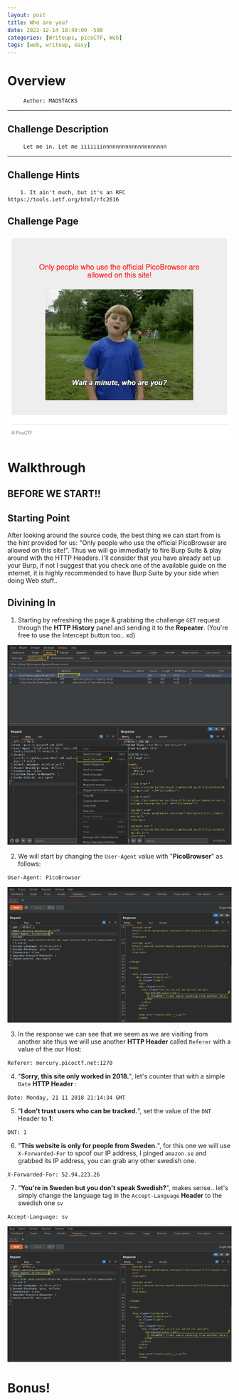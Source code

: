 ```yaml
---
layout: post
title: Who are you?
date: 2022-12-14 18:40:00 -500
categories: [Writeups, picoCTF, Web]
tags: [web, writeup, easy]
---
```


# Overview
         Author: MADSTACKS 
___________________
## Challenge Description
         Let me in. Let me iiiiiiinnnnnnnnnnnnnnnnnnnn 
___________________
## Challenge Hints
        1. It ain't much, but it's an RFC https://tools.ietf.org/html/rfc2616

## Challenge Page
![[Challenge Page]](https://github.com/Redhawk1EE7/Redhawk1EE7.github.io/blob/main/_posts/_img/picoCTF/who-are-you/1.png?raw=true "Challenge Page")

# Walkthrough
## BEFORE WE START!!

## Starting Point
After looking around the source code, the best thing we can start from is the hint provided for us: "Only people who use the official PicoBrowser are allowed on this site!".
Thus we will go immediatly to fire Burp Suite & play around with the HTTP Headers.
     I'll consider that you have already set up your Burp, if not I suggest that you check one of the available guide on the internet, it is highly recommended to have Burp Suite by your side when doing Web stuff.. 

## Divining In
1. Starting by refreshing the page & grabbing the challenge `GET` request through the **HTTP History** panel and sending it to the **Repeater**. (You're free to use the Intercept button too.. xd)

![[Step 1]](https://github.com/Redhawk1EE7/Redhawk1EE7.github.io/blob/main/_posts/_img/picoCTF/who-are-you/2.png?raw=true "Interception")

2. We will start by changing the `User-Agent` value with "**PicoBrowser**" as follows:
```HTTP Header
User-Agent: PicoBrowser
```
![[Step 2]](https://github.com/Redhawk1EE7/Redhawk1EE7.github.io/blob/main/_posts/_img/picoCTF/who-are-you/3.png?raw=true "User-Agent")

3. In the response we can see that we seem as we are visiting from another site thus we will use another **HTTP Header** called `Referer` with a value of the our Host:
```HTTP Header
Referer: mercury.picoctf.net:1270 
```
4. "**Sorry, this site only worked in 2018.**", let's counter that with a simple `Date` **HTTP Header** :
```HTTP Header
Date: Monday, 21 11 2018 21:14:34 GMT
```
5. "**I don't trust users who can be tracked.**", set the value of the `DNT` Header to **1**:
```HTTP Header
DNT: 1
```
6. "**This website is only for people from Sweden.**", for this one we will use `X-Forwarded-For` to spoof our IP address, I pinged `amazon.se` and grabbed its IP address, you can grab any other swedish one.
```HTTP Header
X-Forwarded-For: 52.94.223.26
```
7. "**You're in Sweden but you don't speak Swedish?**", makes sense.. let's simply change the language tag in the `Accept-Language` **Header** to the swedish one `sv`
```HTTP Header
Accept-Language: sv
```
![[Flag]](https://github.com/Redhawk1EE7/Redhawk1EE7.github.io/blob/main/_posts/_img/picoCTF/who-are-you/3.png?raw=true "flag")

# Bonus!